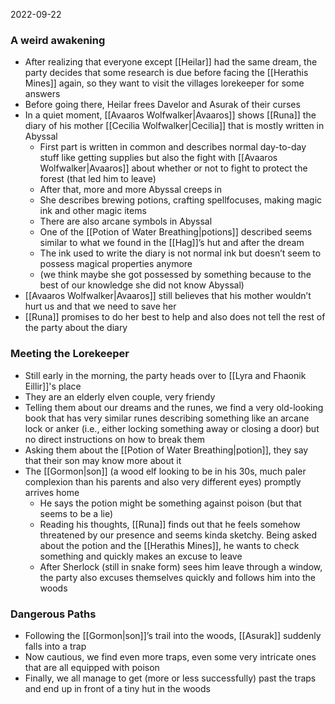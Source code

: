 2022-09-22

### A weird awakening
- After realizing that everyone except [[Heilar]] had the same dream, the party decides that some research is due before facing the [[Herathis Mines]] again, so they want to visit the villages lorekeeper for some answers
- Before going there, Heilar frees Davelor and Asurak of their curses
- In a quiet moment, [[Avaaros Wolfwalker|Avaaros]] shows [[Runa]] the diary of his mother [[Cecilia Wolfwalker|Cecilia]] that is mostly written in Abyssal
	- First part is written in common and describes normal day-to-day stuff like getting supplies but also the fight with [[Avaaros Wolfwalker|Avaaros]] about whether or not to fight to protect the forest (that led him to leave)
	- After that, more and more Abyssal creeps in
	- She describes brewing potions, crafting spellfocuses, making magic ink and other magic items
	- There are also arcane symbols in Abyssal
	- One of the [[Potion of Water Breathing|potions]] described seems similar to what we found in the [[Hag]]’s hut and after the dream
	- The ink used to write the diary is not normal ink but doesn’t seem to possess magical properties anymore
	- (we think maybe she got possessed by something because to the best of our knowledge she did not know Abyssal)
- [[Avaaros Wolfwalker|Avaaros]] still believes that his mother wouldn’t hurt us and that we need to save her
- [[Runa]] promises to do her best to help and also does not tell the rest of the party about the diary

### Meeting the Lorekeeper
- Still early in the morning, the party heads over to [[Lyra and Fhaonik Eillir]]'s place
- They are an elderly elven couple, very friendy 
- Telling them about our dreams and the runes, we find a very old-looking book that has very similar runes describing something like an arcane lock or anker (i.e., either locking something away or closing a door) but no direct instructions on how to break them 
- Asking them about the [[Potion of Water Breathing|potion]], they say that their son may know more about it
- The [[Gormon|son]] (a wood elf looking to be in his 30s, much paler complexion than his parents and also very different eyes) promptly arrives home 
	- He says the potion might be something against poison (but that seems to be a lie)
	- Reading his thoughts, [[Runa]] finds out that he feels somehow threatened by our presence and seems kinda sketchy. Being asked about the potion and the [[Herathis Mines]], he wants to check something and quickly makes an excuse to leave
	- After Sherlock (still in snake form) sees him leave through a window, the party also excuses themselves quickly and follows him into the woods

### Dangerous Paths
- Following the [[Gormon|son]]’s trail into the woods, [[Asurak]] suddenly falls into a trap
- Now cautious, we find even more traps, even some very intricate ones that are all equipped with poison
- Finally, we all manage to get (more or less successfully) past the traps and end up in front of a tiny hut in the woods
